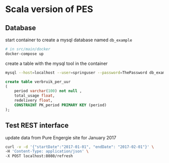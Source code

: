 # Scala version of PES

## Database

start container to create a mysql database named `db_example` 

```bash
# in src/main/docker
docker-compose up
```

create a table with the mysql tool in the container

```bash
mysql --host=localhost --user=springuser --password=ThePassword db_example
```

```sql
create table verbruik_per_uur 
(
    period varchar(100) not null , 
    total_usage float, 
    redelivery float,
    CONSTRAINT PK_period PRIMARY KEY (period)
);
```

## Test REST interface

update data from Pure Engergie site for January 2017

```bash
curl -v -d '{"startDate":"2017-01-01", "endDate": "2017-02-01"}' \
-H 'Content-Type: application/json' \
-X POST localhost:8080/refresh
```
